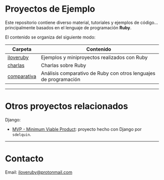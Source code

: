 
# Proyectos de Ejemplo

Este repositorio contiene diverso material, tutoriales y ejemplos de código... principalmente basados en el lenguaje de programación **Ruby**.

El contenido se organiza del siguiente modo:

| Carpeta              | Contenido |
| -------------------- | --------- |
| [iloveruby](./iloveruby) | Ejemplos y miniproyectos realizados con Ruby |
| [charlas](./charlas) | Charlas sobre Ruby |
| [comparativa](./comparativa) | Análisis comparativo de Ruby con otros lenguajes de programación |

---

# Otros proyectos relacionados

Django:
* [MVP - Minimum Viable Product](https://github.com/sdelquin/mvp): proyecto hecho con Django por `sdelquin`.

---

# Contacto

Email: iloveruby@protonmail.com
